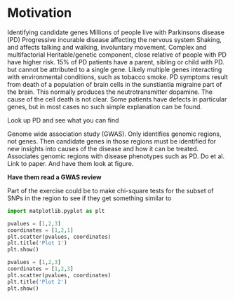 # Motivation

Identifying candidate genes 
Millions of people live with Parkinsons disease (PD)
Progressive incurable disease affecting the nervous system
Shaking, and affects talking and walking, involuntary movement.
Complex and multifactorial
Heritable/genetic component, close relative of people with PD have higher risk. 15% of PD patients have a parent, sibling or child with PD.
but cannot be attributed to a single gene. Likely multiple genes interacting with environmental conditions, such as tobacco smoke.
PD symptoms result from death of a population of brain cells in the sunstiantia migraine part of the brain. This normally produces the neutrotransmitter dopamine. The cause of the cell death is not clear. Some patients have defects in particular genes, but in most cases no such simple explanation can be found. 

Look up PD and see what you can find

Genome wide association study (GWAS).
Only identifies genomic regions, not genes. 
Then candidate genes in those regions must be identified for new insights into causes of the disease and how it can be treated.
Associates genomic regions with disease phenotypes such as PD.
Do et al. Link to paper. And have them look at figure.

**Have them read a GWAS review**

Part of the exercise could be to make chi-square tests for the subset of SNPs in the region to see if they get something similar to 

```python
import matplotlib.pyplot as plt

pvalues = [1,2,3]
coordinates = [1,2,1]
plt.scatter(pvalues, coordinates)
plt.title('Plot 1')
plt.show()

pvalues = [1,2,3]
coordinates = [1,2,3]
plt.scatter(pvalues, coordinates)
plt.title('Plot 2')
plt.show()
```